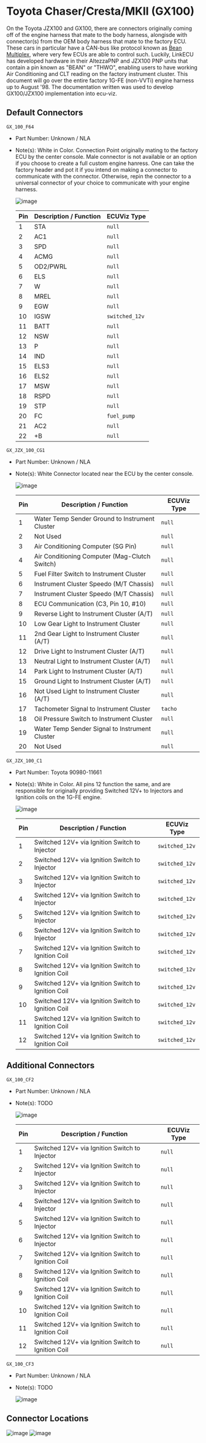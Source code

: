 # Toyota Chaser/Cresta/MKII (GX100)

On the Toyota JZX100 and GX100, there are connectors originally coming off of the engine harness that mate to the body harness, alongisde with connector(s) from the OEM body harness that mate to the factory ECU. These cars in particular have a CAN-bus like protocol known as [Bean Multiplex](http://wilbo666.pbworks.com/w/file/fetch/93419378/SAE970297%20Toyota%20Body%20Electronics%20Area%20Network%20(BEAN).pdf), where very few ECUs are able to control such. Luckily, LinkECU has developed hardware in their AltezzaPNP and JZX100 PNP units that contain a pin known as "BEAN" or "THWO", enabling users to have working Air Conditioning and CLT reading on the factory instrument cluster. This document will go over the entire factory 1G-FE (non-VVTi) engine harness up to August '98. The documentation written was used to develop GX100/JZX100 implementation into ecu-viz.

## Default Connectors

`GX_100_F64`
- Part Number: Unknown / NLA
- Note(s): White in Color. Connection Point originally mating to the factory ECU by the center console. Male connector is not available or an option if you choose to create a full custom engine hanress. One can take the factory header and pot it if you intend on making a connector to communicate with the connector. Otherwise, repin the connector to a universal connector of your choice to communicate with your engine harness.

    ![image](./f64.png)

    | Pin | Description / Function | ECUViz Type    |
    |-----|------------------------|----------------|
    | 1   | STA                    | `null`         |
    | 2   | AC1                    | `null`         |
    | 3   | SPD                    | `null`         |
    | 4   | ACMG                   | `null`         |
    | 5   | OD2/PWRL               | `null`         |
    | 6   | ELS                    | `null`         |
    | 7   | W                      | `null`         |
    | 8   | MREL                   | `null`         |
    | 9   | EGW                    | `null`         |
    | 10  | IGSW                   | `switched_12v` |
    | 11  | BATT                   | `null`         |
    | 12  | NSW                    | `null`         |
    | 13  | P                      | `null`         |
    | 14  | IND                    | `null`         |
    | 15  | ELS3                   | `null`         |
    | 16  | ELS2                   | `null`         |
    | 17  | MSW                    | `null`         |
    | 18  | RSPD                   | `null`         |
    | 19  | STP                    | `null`         |
    | 20  | FC                     | `fuel_pump`    |
    | 21  | AC2                    | `null`         |
    | 22  | +B                     | `null`         |

`GX_JZX_100_CG1`
- Part Number: Unknown / NLA
- Note(s): White Connector located near the ECU by the center console.

    ![image](../jzx100/cg1.png)

    | Pin | Description / Function                         | ECUViz Type |
    |-----|------------------------------------------------|-------------|
    | 1   | Water Temp Sender Ground to Instrument Cluster | `null`      |
    | 2   | Not Used                                       | `null`      |
    | 3   | Air Conditioning Computer (SG Pin)             | `null`      |
    | 4   | Air Conditioning Computer (Mag-Clutch Switch)  | `null`      |
    | 5   | Fuel Filter Switch to Instrument Cluster       | `null`      |
    | 6   | Instrument Cluster Speedo (M/T Chassis)        | `null`      |
    | 7   | Instrument Cluster Speedo (M/T Chassis)        | `null`      |
    | 8   | ECU Communication (C3, Pin 10, #10)            | `null`      |
    | 9   | Reverse Light to Instrument Cluster (A/T)      | `null`      |
    | 10  | Low Gear Light to Instrument Cluster           | `null`      |
    | 11  | 2nd Gear Light to Instrument Cluster (A/T)     | `null`      |
    | 12  | Drive Light to Instrument Cluster (A/T)        | `null`      |
    | 13  | Neutral Light to Instrument Cluster (A/T)      | `null`      |
    | 14  | Park Light to Instrument Cluster (A/T)         | `null`      |
    | 15  | Ground Light to Instrument Cluster (A/T)       | `null`      |
    | 16  | Not Used Light to Instrument Cluster (A/T)     | `null`      |
    | 17  | Tachometer Signal to Instrument Cluster        | `tacho`     |
    | 18  | Oil Pressure Switch to Instrument Cluster      | `null`      |
    | 19  | Water Temp Sender Signal to Instrument Cluster | `null`      |
    | 20  | Not Used                                       | `null`      |



`GX_JZX_100_C1`
- Part Number: Toyota 90980-11661
- Note(s): White in Color. All pins 12 function the same, and are responsible for originally providing Switched 12V+ to Injectors and Ignition coils on the 1G-FE engine.

    ![image](../jzx100/c1.png)

    | Pin | Description / Function                             | ECUViz Type    |
    | --- | -------------------------------------------------- | -------------- |
    | 1   | Switched 12V+ via Ignition Switch to Injector      | `switched_12v` |
    | 2   | Switched 12V+ via Ignition Switch to Injector      | `switched_12v` |
    | 3   | Switched 12V+ via Ignition Switch to Injector      | `switched_12v` |
    | 4   | Switched 12V+ via Ignition Switch to Injector      | `switched_12v` |
    | 5   | Switched 12V+ via Ignition Switch to Injector      | `switched_12v` |
    | 6   | Switched 12V+ via Ignition Switch to Injector      | `switched_12v` |
    | 7   | Switched 12V+ via Ignition Switch to Ignition Coil | `switched_12v` |
    | 8   | Switched 12V+ via Ignition Switch to Ignition Coil | `switched_12v` |
    | 9   | Switched 12V+ via Ignition Switch to Ignition Coil | `switched_12v` |
    | 10  | Switched 12V+ via Ignition Switch to Ignition Coil | `switched_12v` |
    | 11  | Switched 12V+ via Ignition Switch to Ignition Coil | `switched_12v` |
    | 12  | Switched 12V+ via Ignition Switch to Ignition Coil | `switched_12v` |

## Additional Connectors

`GX_100_CF2`
- Part Number: Unknown / NLA
- Note(s): TODO

    ![image](./cf2.png)

    | Pin | Description / Function                             | ECUViz Type    |
    | --- | -------------------------------------------------- | -------------- |
    | 1   | Switched 12V+ via Ignition Switch to Injector      | `null`         |
    | 2   | Switched 12V+ via Ignition Switch to Injector      | `null`         |
    | 3   | Switched 12V+ via Ignition Switch to Injector      | `null`         |
    | 4   | Switched 12V+ via Ignition Switch to Injector      | `null`         |
    | 5   | Switched 12V+ via Ignition Switch to Injector      | `null`         |
    | 6   | Switched 12V+ via Ignition Switch to Injector      | `null`         |
    | 7   | Switched 12V+ via Ignition Switch to Ignition Coil | `null`         |
    | 8   | Switched 12V+ via Ignition Switch to Ignition Coil | `null`         |
    | 9   | Switched 12V+ via Ignition Switch to Ignition Coil | `null`         |
    | 10  | Switched 12V+ via Ignition Switch to Ignition Coil | `null`         |
    | 11  | Switched 12V+ via Ignition Switch to Ignition Coil | `null`         |
    | 12  | Switched 12V+ via Ignition Switch to Ignition Coil | `null`         |

`GX_100_CF3`
- Part Number: Unknown / NLA
- Note(s): TODO

    ![image](./cf3.png)

## Connector Locations
![image](./locations_1.png)
![image](./locations_2.png)
